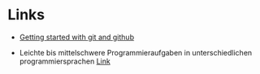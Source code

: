 # Links

- [Getting started with git and github](https://docs.github.com/en/github/using-git/getting-started-with-git-and-github)

- Leichte bis mittelschwere Programmieraufgaben in unterschiedlichen programmiersprachen [Link](https://github.com/dev-schueppchen/programmier-aufgaben)
